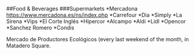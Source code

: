##Food & Beverages
###Supermarkets
*Mercadona https://www.mercadona.es/ns/index.php
*Carrefour
*Dia
*Simply
*La Sirena
*Vips
*El Corte Inglés
*Hipercor
*Alcampo
*Aldi
*Lidl
*Opencor
*Sanchez Romero
*Condis




Mercado de Productores Ecológicos (every last weekend of the month, in Matadero Square.
